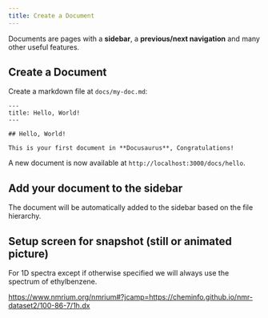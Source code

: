 ```yaml
---
title: Create a Document
---
```


Documents are pages with a **sidebar**, a **previous/next navigation** and many other useful features.

## Create a Document

Create a markdown file at `docs/my-doc.md`:

```mdx title="docs/hello.md"
---
title: Hello, World!
---

## Hello, World!

This is your first document in **Docusaurus**, Congratulations!
```

A new document is now available at `http://localhost:3000/docs/hello`.

## Add your document to the sidebar

The document will be automatically added to the sidebar based
on the file hierarchy.

## Setup screen for snapshot (still or animated picture)

For 1D spectra except if otherwise specified we will always use the spectrum of ethylbenzene.

https://www.nmrium.org/nmrium#?jcamp=https://cheminfo.github.io/nmr-dataset2/100-86-7/1h.dx
